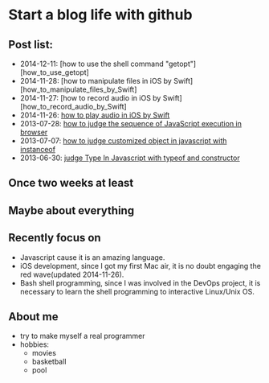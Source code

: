 Start a blog life with github
=====================

## Post list:
- 2014-12-11:    [how to use the shell command "getopt"][how_to_use_getopt]
- 2014-11-28:    [how to manipulate files in iOS by Swift][how_to_manipulate_files_by_Swift]
- 2014-11-27:    [how to record audio in iOS by Swift][how_to_record_audio_by_Swift]    
- 2014-11-26:    [how to play audio in iOS by Swift][how_to_play_audio_by_Swift]
- 2013-07-28:    [how to judge the sequence of JavaScript execution in browser][how_to_judge_execution_sequence_in_browser]
- 2013-07-07:    [how to judge customized object in javascript with instanceof][how_to_judge_customized_object_with_instanceof]
- 2013-06-30:    [judge Type In Javascript with typeof and constructor][judge_Type_In_Javascript]

## Once two weeks at least

## Maybe about everything

## Recently focus on
- Javascript cause it is an amazing language.
- iOS development, since I got my first Mac air, it is no doubt engaging the red wave(updated 2014-11-26).
- Bash shell programming, since I was involved in the DevOps project, it is necessary to learn the shell programming to interactive Linux/Unix OS.

## About me
- try to make myself a real programmer
- hobbies: 
    - movies
    - basketball
    - pool

[how_to_judge_customized_object_with_instanceof]: judgeJavaScriptType/how_to_judge_customized_object.md
[judge_Type_In_Javascript]: judgeJavaScriptType/judge_Type_In_Javascript.md
[how_to_judge_execution_sequence_in_browser]: checkExecutionSequence/howToJudgeTheSequenceOfJavaScriptExecutionInBrowser.md
[how_to_play_audio_by_Swift]: how_to_play_audio_by_Swift.md

